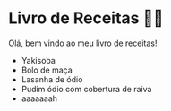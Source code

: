 # Livro de Receitas :woman_cook:

Olá, bem vindo ao meu livro de receitas!

- Yakisoba
- Bolo de maça
- Lasanha de ódio
- Pudim ódio com cobertura de raiva
- aaaaaaah

